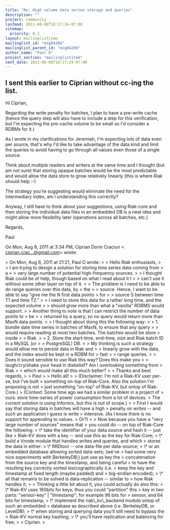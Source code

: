 ```yaml
---
title: "Re: High volume data series storage and queries"
description: ""
project: community
lastmod: 2011-08-08T18:17:24-07:00
sitemap:
  priority: 0.2
layout: mailinglistitem
mailinglist_id: "msg04266"
mailinglist_parent_id: "msg04260"
author_name: "Paul O"
project_section: "mailinglistitem"
sent_date: 2011-08-08T18:17:24-07:00
---
```



I sent this earlier to Ciprian without cc-ing the list.
---
Hi Ciprian,

Regarding the write penalty for batches, I plan to have a pre-write cache
(hence the query step will also have to include a step for this
verification, but I'm expecting the pre-cache volume to be small so I'd
consider a RDBMs for it.)

As I wrote in my clarifications for Jeremiah, I'm expecting lots of data
even per source, that's why I'd like to take advantage of the data kind and
limit the queries to avoid having to go through all values even those of a
single source.

Think about multiple readers and writers at the same time and I thought (but
am not sure) that storing opaque batches would be the most predictable and
would allow the data store to grow relatively linearly (this is where Riak
should help :-)

The strategy you're suggesting would eliminate the need for the intermediary
index, am I understanding this correctly?

Anyway, I still have to think about your suggestions, using Riak-core and
then storing the individual data files in an embedded DB is a neat idea and
might allow more flexibility later (operations across all batches, etc.)

Regards,

Paul

On Mon, Aug 8, 2011 at 3:34 PM, Ciprian Dorin Craciun &lt;
ciprian.crac...@gmail.com&gt; wrote:

&gt; On Mon, Aug 8, 2011 at 21:21, Paul O  wrote:
&gt; &gt; Hello Riak enthusiasts,
&gt; &gt; I am trying to design a solution for storing time series data coming from
&gt; a
&gt; &gt; very large number of potential high-frequency sources.
&gt; &gt; I thought Riak could be of help, though based on what I read about it I
&gt; &gt; can't use it without some other layer on top of it.
&gt; &gt; The problem is I need to be able to do range queries over this data, by
&gt; the
&gt; &gt; source. Hence, I want to be able to say "give me the N first data points
&gt; for
&gt; &gt; source S between time T1 and time T2."
&gt; &gt; I need to store this data for a rather long time, and the expected volume
&gt; &gt; should grow more than what a "vanilla" RDBMS would support.
&gt; &gt; Another thing to note is that I can restrict the number of data points to
&gt; be
&gt; &gt; returned by a query, so no query would return more than MaxN data points.
&gt; &gt; I thought about doing this the following way:
&gt; &gt; 1. bundle date time series in batches of MaxN, to ensure that any query
&gt; &gt; would require reading at most two batches. The batches would be store
&gt; inside
&gt; &gt; Riak.
&gt; &gt; 2. Store the start-time, end-time, size and Riak batch ID in a MySQL (or
&gt; &gt; PostgreSQL) DB.
&gt; &gt; My thinking is such a strategy would allow me to persist data in Riak and
&gt; &gt; linearly grow with the data, and the index would be kept in a RDBM for
&gt; fast
&gt; &gt; range queries.
&gt; &gt; Does it sound sensible to use Riak this way? Does this make you
&gt; &gt; laugh/cry/shake your head in disbelief? Am I overlooking something from
&gt; Riak
&gt; &gt; which would make all this much better?
&gt; &gt; Thanks and best regards,
&gt; &gt; Paul
&gt;
&gt; Hello all!
&gt;
&gt; (Disclaimer: I'm not a Riak-KV user per-se, but I've built
&gt; something on-top of Riak-Core. Also the solution I'm proposing is not
&gt; just something "on-top" of Riak-KV, but ontop of Riak-Core.)
&gt; (Context: Some time ago we had a similar problem in a project of
&gt; ours: store time-series of power consumption from a lot of devices.
&gt; The current solution is using Informix, but this is out of scope.)
&gt;
&gt; First I would say that storing data in batches will have a high
&gt; penalty on writes -- and such an application I guess is write
&gt; intensive. (As I know there is no support for appending to values.
&gt; Or?)
&gt;
&gt; Now because you have a "very large number of sources" means that
&gt; you could do -- on top of Riak-Core the following:
&gt; \\* take the identifier of your data source and hash it -- just like
&gt; Riak-KV does with a key -- and use this as the key for Riak-Core;
&gt; \\* build a Vnode module that handles writes and queries, and which
&gt; stores the data in either:
&gt; \\* RRDtool -- one data-file per data-source;
&gt; \\* or an embedded database allowing sorted data-sets; (we've
&gt; had some very nice experiments with BerkeleyDB;) just use as key the
&gt; concatenation from the source key and the timestamp, and being careful
&gt; to have the resulting key correctly sorted lexicographically (i.e.
&gt; keep the key and timestamp at fixed length (maybe padded) and
&gt; big-endian encoded);
&gt; \\* all that remains to be solved is data-replication -- similar to
&gt; how Riak handles it;
&gt;
&gt; Thinking a little bit about it, you could actually do also this:
&gt; \\* Riak-KV uses 160bits for keys, thus you could "partition" this
&gt; key in two parts: "sensor-key" | "timestamp"; for example 96 bits for
&gt; sensor, and 64 bits for timestamp;
&gt; \\* implement the riak\\_kv\\_backend module ontop of such an embedded
&gt; database as described above (i.e. BerkeleyDB, or LevelDB);
&gt; \\* when storing and querying data you'll still need to bypass the
&gt; Riak-KV normal key hashing;
&gt; \\* you'll have replication and balancing for free;
&gt;
&gt; Ciprian.
&gt;
